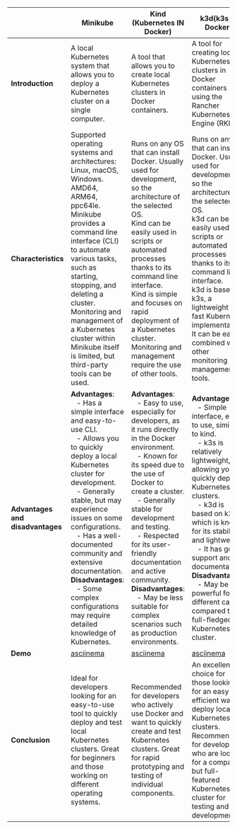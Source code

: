 |             | Minikube | Kind (Kubernetes IN Docker) | k3d(k3s in Docker) |
|-------------|-------------|-------------|-------------|
| **Introduction** | A local Kubernetes system  that allows you to deploy a Kubernetes cluster on a single computer. | A tool that allows you to create local Kubernetes clusters in Docker containers. | A tool for creating local Kubernetes clusters in Docker containers using the Rancher Kubernetes Engine (RKE). |
| **Characteristics** | Supported operating systems and architectures: Linux, macOS, Windows. AMD64, ARM64, ppc64le.<br> Minikube provides a command line interface (CLI) to automate various tasks, such as starting, stopping, and deleting a cluster.<br> Monitoring and management of a Kubernetes cluster within Minikube itself is limited, but third-party tools can be used. | Runs on any OS that can install Docker. Usually used for development, so the architecture of the selected OS.<br> Kind can be easily used in scripts or automated processes thanks to its command line interface.<br> Kind is simple and focuses on rapid deployment of a Kubernetes cluster. Monitoring and management require the use of other tools. | Runs on any OS that can install Docker. Usually used for development, so the architecture of the selected OS.<br> k3d can be easily used in scripts or automated processes thanks to its command line interface.<br> k3d is based on k3s, a lightweight and fast Kubernetes implementation. It can be easily combined with other monitoring and management tools. |
| **Advantages and disadvantages** | **Advantages**:<br> &nbsp;&nbsp;&nbsp;- Has a simple interface and easy-to-use CLI.<br> &nbsp;&nbsp;&nbsp;- Allows you to quickly deploy a local Kubernetes cluster for development.<br> &nbsp;&nbsp;&nbsp;- Generally stable, but may experience issues on some configurations.<br> &nbsp;&nbsp;&nbsp;- Has a well-documented community and extensive documentation.<br> **Disadvantages**:<br> &nbsp;&nbsp;&nbsp;- Some complex configurations may require detailed knowledge of Kubernetes.  | **Advantages**:<br> &nbsp;&nbsp;&nbsp;- Easy to use, especially for developers, as it runs directly in the Docker environment.<br> &nbsp;&nbsp;&nbsp;- Known for its speed due to the use of Docker to create a cluster.<br> &nbsp;&nbsp;&nbsp;- Generally stable for development and testing.<br> &nbsp;&nbsp;&nbsp;- Respected for its user-friendly documentation and active community.<br> **Disadvantages**:<br> &nbsp;&nbsp;&nbsp;- May be less suitable for complex scenarios such as production environments. | **Advantages**:<br> &nbsp;&nbsp;&nbsp;- Simple interface, easy to use, similar to kind.<br> &nbsp;&nbsp;&nbsp;- k3s is relatively lightweight, allowing you to quickly deploy Kubernetes clusters.<br> &nbsp;&nbsp;&nbsp;- k3d is based on k3s, which is known for its stability and lightweight.<br> &nbsp;&nbsp;&nbsp;- It has good support and documentation.<br> **Disadvantages**:<br> &nbsp;&nbsp;&nbsp;- May be less powerful for different cases compared to a full-fledged Kubernetes cluster. |
| **Demo** | [asciinema](https://asciinema.org/a/dZ1Hcvb1KI81SaS1Oql3ffH74)   | [asciinema](https://asciinema.org/a/PiPzvmYeXJ0bPbMpmoLLmJRFE) | [asciinema](https://asciinema.org/a/EYnKob83iVyUVOeqxBPx3y50L) |
| **Conclusion**| Ideal for developers looking for an easy-to-use tool to quickly deploy and test local Kubernetes clusters. Great for beginners and those working on different operating systems. | Recommended for developers who actively use Docker and want to quickly create and test Kubernetes clusters. Great for rapid prototyping and testing of individual components. | An excellent choice for those looking for an easy and efficient way to deploy local Kubernetes clusters. Recommended for developers who are looking for a compact but full-featured Kubernetes cluster for testing and development. |
